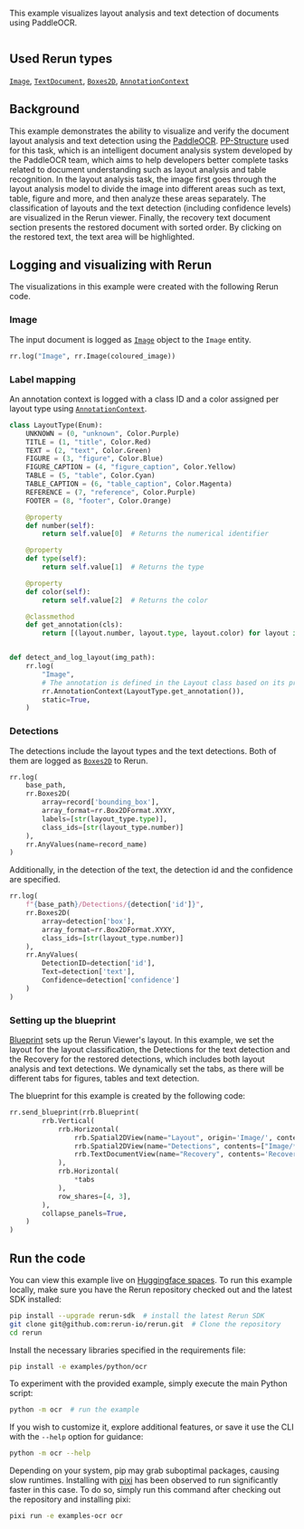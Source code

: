 <!--[metadata]
title = "PaddleOCR"
tags = ["Text", "OCR", "2D", "Blueprint"]
thumbnail = "https://static.rerun.io/ocr1/54b3a9d0706fd4a3a3dcbf878046ae34a7a6feec/480w.png"
thumbnail_dimensions = [480, 259]
# Channel = "main" # uncomment if this example can be run fast an easily
-->

This example visualizes layout analysis and text detection of documents using PaddleOCR.

<picture>
  <img src="https://static.rerun.io/ocr1/54b3a9d0706fd4a3a3dcbf878046ae34a7a6feec/full.png" alt="">
  <source media="(max-width: 480px)" srcset="https://static.rerun.io/ocr1/54b3a9d0706fd4a3a3dcbf878046ae34a7a6feec/480w.png">
  <source media="(max-width: 768px)" srcset="https://static.rerun.io/ocr1/54b3a9d0706fd4a3a3dcbf878046ae34a7a6feec/768w.png">
  <source media="(max-width: 1024px)" srcset="https://static.rerun.io/ocr1/54b3a9d0706fd4a3a3dcbf878046ae34a7a6feec/1024w.png">
  <source media="(max-width: 1200px)" srcset="https://static.rerun.io/ocr1/54b3a9d0706fd4a3a3dcbf878046ae34a7a6feec/1200w.png">
</picture>


## Used Rerun types
[`Image`](https://www.rerun.io/docs/reference/types/archetypes/image), [`TextDocument`](https://rerun.io/docs/reference/types/archetypes/text_document), [`Boxes2D`](https://rerun.io/docs/reference/types/archetypes/boxes2d), [`AnnotationContext`](https://rerun.io/docs/reference/types/archetypes/annotation_context)

## Background
This example demonstrates the ability to visualize and verify the document layout analysis and text detection using the [PaddleOCR](https://github.com/PaddlePaddle/PaddleOCR).
[PP-Structure](https://github.com/PaddlePaddle/PaddleOCR/tree/main/ppstructure) used for this task, which is an intelligent document analysis system developed by the PaddleOCR team, which aims to help developers better complete tasks related to document understanding such as layout analysis and table recognition.
In the layout analysis task, the image first goes through the layout analysis model to divide the image into different areas such as text, table, figure and more, and then analyze these areas separately.
The classification of layouts and the text detection (including confidence levels) are visualized in the Rerun viewer.
Finally, the recovery text document section presents the restored document with sorted order. By clicking on the restored text, the text area will be highlighted.

## Logging and visualizing with Rerun
The visualizations in this example were created with the following Rerun code.

### Image
The input document is logged as [`Image`](https://www.rerun.io/docs/reference/types/archetypes/image) object to the `Image` entity.
```python
rr.log("Image", rr.Image(coloured_image))
```

### Label mapping

An annotation context is logged with a class ID and a color assigned per layout type using [`AnnotationContext`](https://rerun.io/docs/reference/types/archetypes/annotation_context).

```python
class LayoutType(Enum):
    UNKNOWN = (0, "unknown", Color.Purple)
    TITLE = (1, "title", Color.Red)
    TEXT = (2, "text", Color.Green)
    FIGURE = (3, "figure", Color.Blue)
    FIGURE_CAPTION = (4, "figure_caption", Color.Yellow)
    TABLE = (5, "table", Color.Cyan)
    TABLE_CAPTION = (6, "table_caption", Color.Magenta)
    REFERENCE = (7, "reference", Color.Purple)
    FOOTER = (8, "footer", Color.Orange)

    @property
    def number(self):
        return self.value[0]  # Returns the numerical identifier

    @property
    def type(self):
        return self.value[1]  # Returns the type

    @property
    def color(self):
        return self.value[2]  # Returns the color

    @classmethod
    def get_annotation(cls):
        return [(layout.number, layout.type, layout.color) for layout in cls]


def detect_and_log_layout(img_path):
    rr.log(
        "Image",
        # The annotation is defined in the Layout class based on its properties
        rr.AnnotationContext(LayoutType.get_annotation()),
        static=True,
    )
```

### Detections
The detections include the layout types and the text detections. Both of them are logged as [`Boxes2D`](https://www.rerun.io/docs/reference/types/archetypes/boxes2d) to Rerun.

```python
rr.log(
    base_path,
    rr.Boxes2D(
        array=record['bounding_box'],
        array_format=rr.Box2DFormat.XYXY,
        labels=[str(layout_type.type)],
        class_ids=[str(layout_type.number)]
    ),
    rr.AnyValues(name=record_name)
)
```
Additionally, in the detection of the text, the detection id and the confidence are specified.
```python
rr.log(
    f"{base_path}/Detections/{detection['id']}",
    rr.Boxes2D(
        array=detection['box'],
        array_format=rr.Box2DFormat.XYXY,
        class_ids=[str(layout_type.number)]
    ),
    rr.AnyValues(
        DetectionID=detection['id'],
        Text=detection['text'],
        Confidence=detection['confidence']
    )
)
```

### Setting up the blueprint

[Blueprint](https://rerun.io/docs/concepts/blueprint) sets up the Rerun Viewer's layout. In this example, we set the layout for the layout classification, the Detections for the text detection and the Recovery for the restored detections, which includes both layout analysis and text detections.
We dynamically set the tabs, as there will be different tabs for figures, tables and text detection.

The blueprint for this example is created by the following code:

```python
rr.send_blueprint(rrb.Blueprint(
        rrb.Vertical(
            rrb.Horizontal(
                rrb.Spatial2DView(name="Layout", origin='Image/', contents=["Image/**"] + detections_paths),
                rrb.Spatial2DView(name="Detections", contents=["Image/**"]),
                rrb.TextDocumentView(name="Recovery", contents='Recovery')
            ),
            rrb.Horizontal(
                *tabs
            ),
            row_shares=[4, 3],
        ),
        collapse_panels=True,
    )
)
```

## Run the code
You can view this example live on [Huggingface spaces](https://huggingface.co/spaces/rerun/OCR).
To run this example locally, make sure you have the Rerun repository checked out and the latest SDK installed:
```bash
pip install --upgrade rerun-sdk  # install the latest Rerun SDK
git clone git@github.com:rerun-io/rerun.git  # Clone the repository
cd rerun
```
Install the necessary libraries specified in the requirements file:
```bash
pip install -e examples/python/ocr
```
To experiment with the provided example, simply execute the main Python script:
```bash
python -m ocr  # run the example
```
If you wish to customize it, explore additional features, or save it use the CLI with the `--help` option for guidance:
```bash
python -m ocr --help
```

Depending on your system, pip may grab suboptimal packages, causing slow runtimes.
Installing with [pixi](https://pixi.sh/) has been observed to run significantly faster in this case.
To do so, simply run this command after checking out the repository and installing pixi:
```bash
pixi run -e examples-ocr ocr
```
